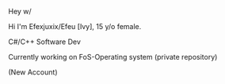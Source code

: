 Hey w/

Hi I'm Efexjuxix/Efeu [Ivy], 15 y/o female.

C#/C++ Software Dev

Currently working on FoS-Operating system (private repository)

(New Account)


<!---
Efexjuxix/Efexjuxix is a ✨ special ✨ repository because its `README.md` (this file) appears on your GitHub profile.
You can click the Preview link to take a look at your changes.
--->
